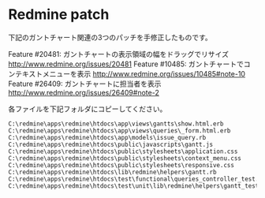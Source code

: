 # Redmine patch

下記のガントチャート関連の3つのパッチを手修正したものです。

Feature #20481: ガントチャートの表示領域の幅をドラッグでリサイズ 
http://www.redmine.org/issues/20481
Feature #10485: ガントチャートでコンテキストメニューを表示 
http://www.redmine.org/issues/10485#note-10
Feature #26409: ガントチャートに担当者を表示 
http://www.redmine.org/issues/26409#note-2

各ファイルを下記フォルダにコピーしてください。

```
C:\redmine\apps\redmine\htdocs\app\views\gantts\show.html.erb
C:\redmine\apps\redmine\htdocs\app\views\queries\_form.html.erb
C:\redmine\apps\redmine\htdocs\app\models\issue_query.rb
C:\redmine\apps\redmine\htdocs\public\javascripts\gantt.js
C:\redmine\apps\redmine\htdocs\public\stylesheets\application.css
C:\redmine\apps\redmine\htdocs\public\stylesheets\context_menu.css
C:\redmine\apps\redmine\htdocs\public\stylesheets\responsive.css
C:\redmine\apps\redmine\htdocs\lib\redmine\helpers\gantt.rb
C:\redmine\apps\redmine\htdocs\test\functional\queries_controller_test.rb
C:\redmine\apps\redmine\htdocs\test\unit\lib\redmine\helpers\gantt_test.rb
```
